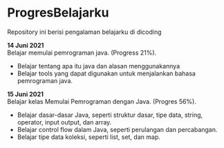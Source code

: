 # ProgresBelajarku
Repository ini berisi pengalaman belajarku di dicoding

**14 Juni 2021**  
Belajar memulai pemrograman java. (Progress 21%).
- Belajar tentang apa itu java dan alasan menggunakannya
- Belajar tools yang dapat digunakan untuk menjalankan bahasa pemrograman java.

**15 Juni 2021**  
Belajar kelas Memulai Pemrograman dengan Java. (Progres 56%).
- Belajar dasar-dasar Java, seperti struktur dasar, tipe data, string, operator, input output, dan array.
- Belajar control flow dalam Java, seperti perulangan dan percabangan.
- Belajar tipe data koleksi, seperti list, set, dan map.

